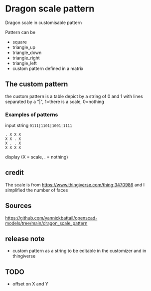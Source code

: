 # Dragon scale pattern

Dragon scale in customisable pattern

Pattern can be

- square
- triangle_up
- triangle_down
- triangle_right
- triangle_left
- custom pattern defined in a matrix

## The custom pattern

the custom pattern is a table depict by a string of 0 and 1 with lines separated by a "|", 1=there is a scale, 0=nothing

### Examples of patterns

input string `0111|1101|1001|1111`

```
. X X X
X X . X
X . . X
X X X X
```

display (X = scale, . = nothing)

## credit

The scale is from https://www.thingiverse.com/thing:3470986 and I simplified the number of faces

## Sources

https://github.com/yannickbattail/openscad-models/tree/main/dragon_scale_pattern

## release note

- custom pattern as a string to be editable in the customizer and in thingiverse

## TODO

- offset on X and Y
